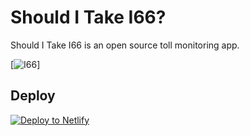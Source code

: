# Should I Take I66?

Should I Take I66 is an open source toll monitoring app.

[![I66](src/layouts/166.png)]

## Deploy

[![Deploy to Netlify](https://www.netlify.com/img/deploy/button.svg)](https://app.netlify.com/start/deploy?repository=https://github.com/gatsbyjs/gatsby-starter-default)
